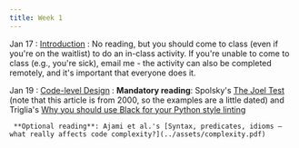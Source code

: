 ```yaml
---
title: Week 1
---
```


Jan 17
: [Introduction](../assets/lecture-01-intro.pdf)
  : No reading, but you should come to class (even if you're on the waitlist) to do an in-class activity. If you're unable to come to class (e.g., you're sick), email me - the activity can also be completed remotely, and it's important that everyone does it.

Jan 19
 : [Code-level Design](../assets/lecture-02-code-level-design.pdf)
   : **Mandatory reading**: Spolsky's [The Joel Test](https://www.joelonsoftware.com/2000/08/09/the-joel-test-12-steps-to-better-code/) (note that this article is from 2000, so the examples are a little dated) and Triglia's [Why you should use Black for your Python style linting
](http://www.locallyoptimal.com/blog/2019/08/23/why-you-should-use-black-for-your-python-style-linting/)

     **Optional reading**: Ajami et al.'s [Syntax, predicates, idioms — what really affects code complexity?](../assets/complexity.pdf)

  
